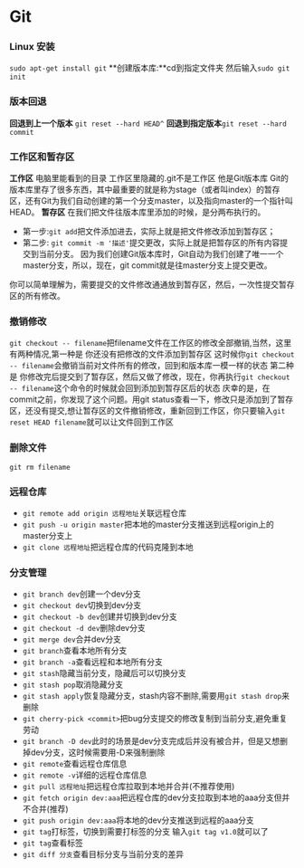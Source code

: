 # Git
### Linux 安装
`sudo apt-get install git`
**创建版本库:**cd到指定文件夹 然后输入`sudo git init`
### 版本回退
**回退到上一个版本** `git reset --hard HEAD^`
**回退到指定版本**`git reset --hard commit`
### 工作区和暂存区
**工作区** 电脑里能看到的目录 工作区里隐藏的.git不是工作区 他是Git版本库
Git的版本库里存了很多东西，其中最重要的就是称为stage（或者叫index）的暂存区，还有Git为我们自动创建的第一个分支master，以及指向master的一个指针叫HEAD。
**暂存区** 在我们把文件往版本库里添加的时候，是分两布执行的。
+ 第一步:`git add`把文件添加进去，实际上就是把文件修改添加到暂存区；
+ 第二步: `git commit -m '描述'`提交更改，实际上就是把暂存区的所有内容提交到当前分支。
因为我们创建Git版本库时，Git自动为我们创建了唯一一个master分支，所以，现在，git commit就是往master分支上提交更改。

你可以简单理解为，需要提交的文件修改通通放到暂存区，然后，一次性提交暂存区的所有修改。
### 撤销修改
`git checkout -- filename`把filename文件在工作区的修改全部撤销,当然，这里有两种情况,第一种是 你还没有把修改的文件添加到暂存区 这时候你`git checkout -- filename`会撤销当前对文件所有的修改，回到和版本库一模一样的状态 第二种是 你修改完后提交到了暂存区，然后又做了修改，现在，你再执行`git checkout -- filename`这个命令的时候就会回到添加到暂存区后的状态
庆幸的是，在commit之前，你发现了这个问题。用git status查看一下，修改只是添加到了暂存区，还没有提交,想让暂存区的文件撤销修改，重新回到工作区，你只要输入`git reset HEAD filename`就可以让文件回到工作区
### 删除文件
`git rm filename`
### 远程仓库
+ `git remote add origin 远程地址`关联远程仓库
+ `git push -u origin master`把本地的master分支推送到远程origin上的master分支上
+ `git clone 远程地址`把远程仓库的代码克隆到本地
### 分支管理
+ `git branch dev`创建一个dev分支
+ `git checkout dev`切换到dev分支
+ `git checkout -b dev`创建并切换到dev分支
+ `git checkout -d dev`删除dev分支
+ `git merge dev`合并dev分支
+ `git branch`查看本地所有分支
+ `git branch -a`查看远程和本地所有分支
+ `git stash`隐藏当前分支，隐藏后可以切换分支
+ `git stash pop`取消隐藏分支
+ `git stash apply`恢复隐藏分支，stash内容不删除,需要用`git stash drop`来删除
+ `git cherry-pick <commit>`把bug分支提交的修改复制到当前分支,避免重复劳动
+ `git branch -D dev`此时的场景是dev分支完成后并没有被合并，但是又想删掉dev分支，这时候需要用-D来强制删除
+ `git remote`查看远程仓库信息
+ `git remote -v`详细的远程仓库信息
+ `git pull 远程地址`把远程仓库拉取到本地并合并(不推荐使用)
+ `git fetch origin dev:aaa`把远程仓库的dev分支拉取到本地的aaa分支但并不合并(推荐)
+ `git push origin dev:aaa`将本地的dev分支推送到远程的aaa分支
+ `git tag`打标签，切换到需要打标签的分支 输入`git tag v1.0`就可以了
+ `git tag`查看标签
+ `git diff 分支`查看目标分支与当前分支的差异
